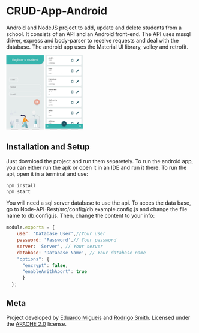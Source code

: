 # CRUD-App-Android

Android and NodeJS project to add, update and delete students from a school. It consists of an API and an Android front-end. The API uses mssql driver, express and body-parser to receive requests and deal with the database. The android app uses the Material UI library, volley and retrofit.

<p float="left">
  <img src="/img1.jpeg" width="100" />
  <img src="img2.jpeg" width="100" /> 
</p>

## Installation and Setup

Just download the project and run them separetely. To run the android app, you can either run the apk or open it in an IDE and run it there. To run the api, open it in a terminal and use:

```node
npm install
npm start
```

You will need a sql server database to use the api. To acces the data base, go to Node-API-Rest/src/config/db.example.config.js and change the file name to db.config.js. Then, change the content to your info:

```javascript
module.exports = {
    user: 'Database User',//Your user
    password: 'Password',// Your password
    server: 'Server', // Your server
    database: 'Database Name', // Your database name
    "options": {
      "encrypt": false,
      "enableArithAbort": true
      }
  };
```

## Meta

Project developed by [Eduardo Migueis](https://github.com/edumigueis) and [Rodrigo Smith](https://github.com/digo-smithh). Licensed under the [APACHE 2.0](https://choosealicense.com/licenses/apache-2.0/) license.
